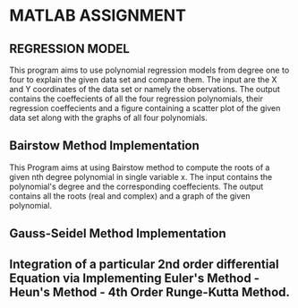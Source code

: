 # MATLAB ASSIGNMENT
## REGRESSION  MODEL

This program aims to use polynomial regression models from degree  one to four to explain the given data set and  compare them.
The input are the X and Y coordinates of the data set or namely the observations. 
The output contains the coeffecients of all the four regression polynomials, their regression coeffecients and a figure containing 
a scatter plot of the given data set along with the graphs of all four polynomials.

## Bairstow Method Implementation

This Program aims at using Bairstow method to compute the roots of a given nth degree polynomial in single variable x.
The input contains the polynomial's degree and the corresponding coeffecients.
The output contains all the roots (real and complex) and a  graph of the given polynomial.

## Gauss-Seidel Method Implementation



## Integration of a particular 2nd order differential Equation via Implementing Euler's Method - Heun's Method - 4th Order Runge-Kutta Method.
